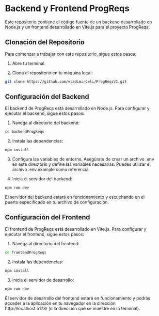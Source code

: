 # Backend y Frontend ProgReqs
Este repositorio contiene el código fuente de un backend desarrollado en Node.js y un frontend desarrollado en Vite.js para el proyecto ProgReqs.
## Clonación del Repositorio

Para comenzar a trabajar con este repositorio, sigue estos pasos:

1. Abre tu terminal.

2. Clona el repositorio en tu máquina local:

```bash
git clone https://github.com/vladimirCeli/ProgReqsVC.git
```

## Configuración del Backend
El backend de ProgReqs está desarrollado en Node.js. Para configurar y ejecutar el backend, sigue estos pasos:

1. Navega al directorio del backend:
```bash
cd backendProgReqs
```
2. Instala las dependencias:
```bash
npm install
```
3. Configura las variables de entorno. Asegúrate de crear un archivo .env en este directorio y define las variables necesarias. Puedes utilizar el archivo .env.example como referencia.

4. Inicia el servidor del backend:
```bash
npm run dev
```
El servidor del backend estará en funcionamiento y escuchando en el puerto especificado en tu archivo de configuración.

## Configuración del Frontend

El frontend de ProgReqs está desarrollado en Vite.js. Para configurar y ejecutar el frontend, sigue estos pasos:

1. Navega al directorio del frontend:
```bash
cd frontendProgReqs
```
2. Instala las dependencias:
```bash
npm install
```
3. Inicia el servidor de desarrollo:
```bash
npm run dev
```
El servidor de desarrollo del frontend estará en funcionamiento y podrás acceder a la aplicación en tu navegador en la dirección http://localhost:5173/ (o la dirección que se muestre en la terminal).